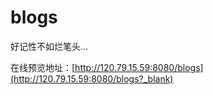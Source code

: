 # blogs

好记性不如烂笔头...

在线预览地址：[http://120.79.15.59:8080/blogs](http://120.79.15.59:8080/blogs?_blank)

<!-- 
## 目录

### 前端基础

- [this 的指向](https://github.com/Hongcheng1997/blog/issues/12)
- [原型](https://github.com/Hongcheng1997/blog/issues/13)
- [继承](https://github.com/Hongcheng1997/blog/issues/14) 

  [HTML+CSS](https://github.com/Hongcheng1997/blog/issues/4) [手写函数](https://github.com/Hongcheng1997/blog/issues/11) [Javascript](https://github.com/Hongcheng1997/blog/issues/2) [DOM 相关 API](https://github.com/Hongcheng1997/blog/issues/10)

### ES6

- [结构赋值与扩展运算符](https://github.com/Hongcheng1997/blog/issues/8)
- [异步解决方案](https://github.com/Hongcheng1997/blog/issues/9) 

### Vue [Vue 基本使用](https://github.com/Hongcheng1997/blog/issues/5) [Vuex 源码学习](https://github.com/Hongcheng1997/blog/issues/6) [Vue-Router 源码学习](https://github.com/Hongcheng1997/blog/issues/7)

 ### Angular

- [Angular7 基本使用](https://github.com/Hongcheng1997/blog/issues/1) 

### React - [React 基本使用](https://github.com/Hongcheng1997/blog/issues/3)

 ### Webpack

- [基于 Webpack 配置一个基本的启动程序](https://github.com/Hongcheng1997/blog/issues/15) -->
